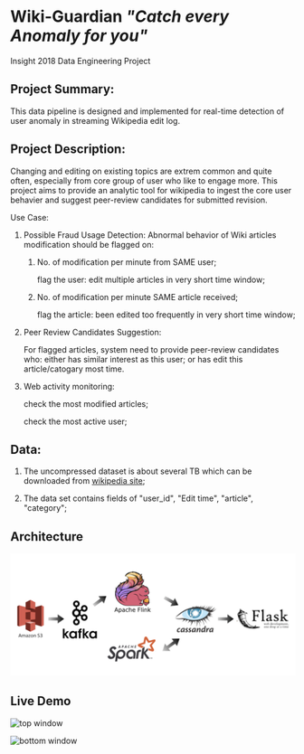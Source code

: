 # Wiki-Guardian  *"Catch every Anomaly for you"*

Insight 2018 Data Engineering Project



## Project Summary:

This data pipeline is designed and implemented for real-time detection of user anomaly in streaming Wikipedia edit log.



## Project Description:

Changing and editing on existing topics are extrem common and quite often, especially from core group of user who like to engage more. This project aims to provide an analytic tool for wikipedia to ingest the core user behavier and suggest peer-review candidates for submitted revision.

Use Case:

1. Possible Fraud Usage Detection: Abnormal behavior of Wiki articles modification should be flagged on:

	1. No. of modification per minute from SAME user;
	
		flag the user: edit multiple articles in very short time window;

	2. No. of modification per minute SAME article received;  
	
		flag the article: been edited too frequently in very short time window;

2. Peer Review Candidates Suggestion: 

	For flagged articles, system need to provide peer-review candidates who: either has similar interest as this user; or has edit this article/catogary most time.

3. Web activity monitoring:

	check the most modified articles;

	check the most active user;
	
	

## Data:
1. The uncompressed dataset is about several TB which can be downloaded from [wikipedia site](https://en.wikipedia.org/wiki/Wikipedia:Database_download);

2. The data set contains fields of "user_id", "Edit time", "article", "category";

   


## Architecture
![arch](images/arch_flink.png)

## Live Demo
![top window](https://github.com/kaenyyh/Insight_project_2018b/blob/master/images/topwindow12.gif)

![bottom window](https://github.com/kaenyyh/Insight_project_2018b/blob/master/images/bottomwindow10.gif)

